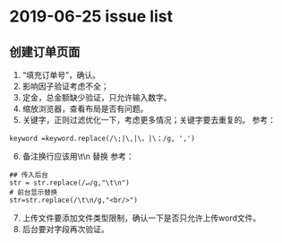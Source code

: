 # 2019-06-25 issue list

## 创建订单页面

1. “填充订单号”，确认。
2. 影响因子验证考虑不全；
3. 定金，总金额缺少验证，只允许输入数字。
4. 缩放浏览器，查看布局是否有问题。
5. 关键字，正则过滤优化一下，考虑更多情况；关键字要去重复的。
参考：
```
keyword =keyword.replace(/\;|\,|\，|\；/g, ',')
```
6. 备注换行应该用\t\n 替换 
参考：
```
## 传入后台
str = str.replace(/↵/g,"\t\n")
# 前台显示替换
str=str.replace(/\t\n/g,"<br/>")

```
7. 上传文件要添加文件类型限制，确认一下是否只允许上传word文件。 
8. 后台要对字段再次验证。
